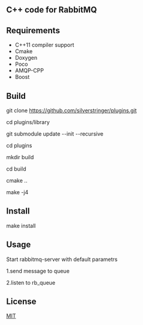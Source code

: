## C++ code for RabbitMQ
## Requirements
  
- C++11 compiler support
- Cmake 
- Doxygen
- Poco
- AMQP-CPP 
- Boost

## Build
  git clone https://github.com/silverstringer/plugins.git

  cd plugins/library

  git submodule update --init --recursive

  cd plugins

  mkdir build 

  cd build 

  cmake .. 

  make -j4 
  
## Install
  make install
  
## Usage
Start rabbitmq-server with default parametrs

1.send message to queue 

2.listen to rb_queue

## License

[MIT](https://github.com/silverstringer/plugins/blob/master/LICENSE)
